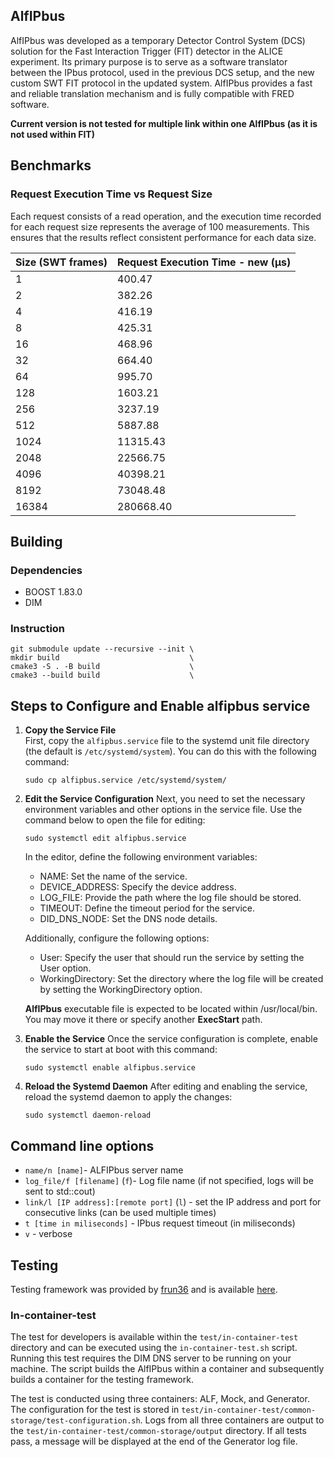 ## AlfIPbus

AlfIPbus was developed as a temporary Detector Control System (DCS) solution for the Fast Interaction Trigger (FIT) detector in the ALICE experiment. Its primary purpose is to serve as a software translator between the IPbus protocol, used in the previous DCS setup, and the new custom SWT FIT protocol in the updated system. AlfIPbus provides a fast and reliable translation mechanism and is fully compatible with FRED software.

**Current version is not tested for multiple link within one AlfIPbus (as it is not used within FIT)**

## Benchmarks

### Request Execution Time vs Request Size
Each request consists of a read operation, and the execution time recorded for each request size represents the average of 100 measurements. This ensures that the results reflect consistent performance for each data size.

| Size (SWT frames) | Request Execution Time - new (µs) |
|------------------|----------------------------------|
| 1                | 400.47                           |
| 2                | 382.26                           |
| 4                | 416.19                           |
| 8                | 425.31                           |
| 16               | 468.96                           |
| 32               | 664.40                           |
| 64               | 995.70                           |
| 128              | 1603.21                          |
| 256              | 3237.19                          |
| 512              | 5887.88                          |
| 1024             | 11315.43                         |
| 2048             | 22566.75                         |
| 4096             | 40398.21                         |
| 8192             | 73048.48                         |
| 16384            | 280668.40                        |


## Building
### Dependencies
- BOOST 1.83.0
- DIM

### Instruction
```
git submodule update --recursive --init \
mkdir build                             \
cmake3 -S . -B build                    \
cmake3 --build build                    \
```

## Steps to Configure and Enable alfipbus service

1. **Copy the Service File**  
   First, copy the `alfipbus.service` file to the systemd unit file directory (the default is `/etc/systemd/system`). You can do this with the following command:
    ```  
    sudo cp alfipbus.service /etc/systemd/system/
    ```
2. **Edit the Service Configuration**
    Next, you need to set the necessary environment variables and other options in the service file. Use the command below to open the file for editing:
    ```
    sudo systemctl edit alfipbus.service
    ```

    In the editor, define the following environment variables:
    - NAME: Set the name of the service.
    - DEVICE_ADDRESS: Specify the device address.
    - LOG_FILE: Provide the path where the log file should be stored.
    - TIMEOUT: Define the timeout period for the service.
    - DID_DNS_NODE: Set the DNS node details.
    
    Additionally, configure the following options:
    - User: Specify the user that should run the service by setting the User option.
    - WorkingDirectory: Set the directory where the log file will be created by setting the WorkingDirectory option.

    **AlfIPbus** executable file is expected to be located within /usr/local/bin. You may move it there or specify another **ExecStart** path.

3. **Enable the Service**
    Once the service configuration is complete, enable the service to start at boot with this command:
    ```
    sudo systemctl enable alfipbus.service
    ```
4. **Reload the Systemd Daemon**
    After editing and enabling the service, reload the systemd daemon to apply the changes:
    ```
    sudo systemctl daemon-reload
    ```

## Command line options

- `name/n [name]`- ALFIPbus server name
- `log_file/f [filename]` (`f`)- Log file name (if not specified, logs will be sent to std::cout)
- `link/l [IP address]:[remote port]` (`l`) - set the IP address and port for consecutive links (can be used multiple times)
- `t [time in miliseconds]` - IPbus request timeout (in miliseconds) 
- `v` - verbose

## Testing
Testing framework was provided by [frun36](https://github.com/frun36) and is available [here](https://github.com/frun36/alf-ipbus-tester).

### In-container-test
The test for developers is available within the `test/in-container-test` directory and can be executed using the `in-container-test.sh` script. Running this test requires the DIM DNS server to be running on your machine. The script builds the AlfIPbus within a container and subsequently builds a container for the testing framework.

The test is conducted using three containers: ALF, Mock, and Generator. The configuration for the test is stored in `test/in-container-test/common-storage/test-configuration.sh`. Logs from all three containers are output to the `test/in-container-test/common-storage/output` directory. If all tests pass, a message will be displayed at the end of the Generator log file.

